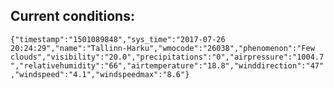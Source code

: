 ## Current conditions: 
 ``` {"timestamp":"1501089848","sys_time":"2017-07-26 20:24:29","name":"Tallinn-Harku","wmocode":"26038","phenomenon":"Few clouds","visibility":"20.0","precipitations":"0","airpressure":"1004.7","relativehumidity":"66","airtemperature":"18.8","winddirection":"47","windspeed":"4.1","windspeedmax":"8.6"} ```
